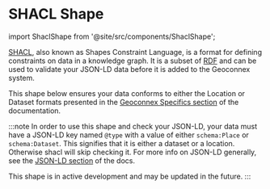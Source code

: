 # SHACL Shape
import ShaclShape from '@site/src/components/ShaclShape';

[SHACL](https://en.wikipedia.org/wiki/SHACL), also known as Shapes Constraint Language, is a format for defining constraints on data in a knowledge graph. It is a subset of [RDF](https://en.wikipedia.org/wiki/Resource_Description_Framework) and can be used to validate your JSON-LD data before it is added to the Geoconnex system.


This shape below ensures your data conforms to either the Location or Dataset formats presented in the [Geoconnex Specifics section](./jsonld/primer/index.md) of the documentation. 

:::note
In order to use this shape and check your JSON-LD, your data must have a JSON-LD key named `@type` with a value of either `schema:Place` or `schema:Dataset`. This signifies that it is either a dataset or a location. Otherwise shacl will skip checking it. For more info on JSON-LD generally, see the [JSON-LD section](./jsonld/overview.md) of the docs.

This shape is in active development and may be updated in the future.
:::


<ShaclShape url="https://raw.githubusercontent.com/internetofwater/nabu/refs/heads/main/shacl_validator/shapes/geoconnex.ttl" />
